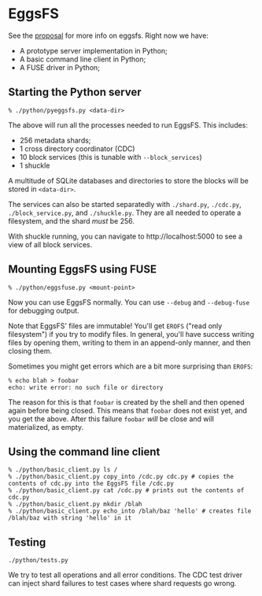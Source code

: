 # EggsFS

See the [proposal](https://xtxmarketscom.sharepoint.com/:w:/s/ECN/EdVNBAzB7klPsVw6CxkfAvwB0LGu4pbtf-Gafr0tMnWNKw?e=2LaGl8) for more info on eggsfs. Right now we have:

* A prototype server implementation in Python;
* A basic command line client in Python;
* A FUSE driver in Python;

## Starting the Python server

```
% ./python/pyeggsfs.py <data-dir>
```

The above will run all the processes needed to run EggsFS. This includes:

* 256 metadata shards;
* 1 cross directory coordinator (CDC)
* 10 block services (this is tunable with `--block_services`)
* 1 shuckle

A multitude of SQLite databases and directories to store the blocks will be stored in `<data-dir>`.

The services can also be started separatedly with `./shard.py`, `./cdc.py`, `./block_service.py`, and `./shuckle.py`. They are all needed to operate a filesystem, and the shard _must_ be 256.

With shuckle running, you can navigate to http://localhost:5000 to see a view of all block services.

## Mounting EggsFS using FUSE

```
% ./python/eggsfuse.py <mount-point>
```

Now you can use EggsFS normally. You can use `--debug` and `--debug-fuse` for debugging output.


Note that EggsFS' files are immutable! You'll get `EROFS` ("read only filesystem") if you try to modify files. In general, you'll have success writing files by opening them, writing to them in an append-only manner, and then closing them.

Sometimes you might get errors which are a bit more surprising than `EROFS`:

```
% echo blah > foobar
echo: write error: no such file or directory
```

The reason for this is that `foobar` is created by the shell and then opened again before being closed. This means that `foobar` does not exist yet, and you get the above. After this failure `foobar` _will_ be close and will materialized, as empty.

## Using the command line client


```
% ./python/basic_client.py ls /
% ./python/basic_client.py copy_into /cdc.py cdc.py # copies the contents of cdc.py into the EggsFS file /cdc.py
% ./python/basic_client.py cat /cdc.py # prints out the contents of cdc.py
% ./python/basic_client.py mkdir /blah
% ./python/basic_client.py echo_into /blah/baz 'hello' # creates file /blah/baz with string 'hello' in it
```

## Testing

```
./python/tests.py
```

We try to test all operations and all error conditions. The CDC test driver can inject shard failures to test cases where shard requests go wrong.